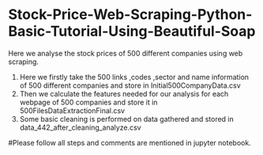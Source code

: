 # Stock-Price-Web-Scraping-Python-Basic-Tutorial-Using-Beautiful-Soap
Here we analyse the stock prices of 500 different companies using web scraping.

1. Here we firstly take the 500 links ,codes ,sector and name information of 500 different companies and store in Initial500CompanyData.csv
2. Then we calculate the features needed for our analysis for each webpage of 500 companies and store it in 500FilesDataExtractionFinal.csv
3. Some basic cleaning is performed on data gathered and stored in data_442_after_cleaning_analyze.csv


#Please follow all steps and comments are mentioned in jupyter notebook.

